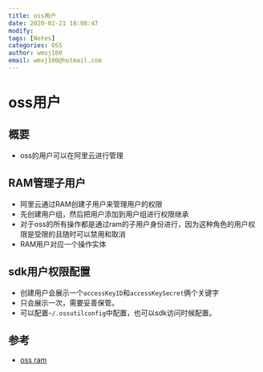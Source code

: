 ```yaml
---
title: oss用户
date: 2020-02-21 18:08:47
modify: 
tags: [Notes]
categories: OSS
author: wmsj100
email: wmsj100@hotmail.com
---
```


# oss用户

## 概要

- oss的用户可以在阿里云进行管理

## RAM管理子用户

- 阿里云通过RAM创建子用户来管理用户的权限
- 先创建用户组，然后把用户添加到用户组进行权限继承
- 对于oss的所有操作都是通过ram的子用户身份进行，因为这种角色的用户权限是受限的且随时可以禁用和取消
- RAM用户对应一个操作实体

## sdk用户权限配置

- 创建用户会展示一个`accessKeyID`和`accessKeySecret`俩个关键字
- 只会展示一次，需要妥善保管。
- 可以配置`~/.ossutilconfig`中配置，也可以sdk访问时候配置。

## 参考

- [oss ram](https://ram.console.aliyun.com/overview)
